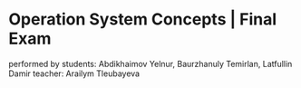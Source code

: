 # Operation System Concepts | Final Exam
performed by students: Abdikhaimov Yelnur, Baurzhanuly Temirlan, Latfullin Damir
teacher: Arailym Tleubayeva
